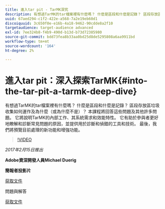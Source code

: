 ```yaml
---
title: 進入tar pit - TarMK深究
description: 有想過TarMK的tar檔案裡有什麼嗎？ 什麼是區段和什麼是記錄？ 區段存放區垃圾收集如何運作及為什麼（或為什麼不是）？ 本課程會回答這些問題及其他許多問題。
uuid: 67aed294-c1f2-422e-a568-7a2e19eb60d1
discoiquuid: 3c650f0e-e16b-4a18-9462-90cdde8a2f10
targetaudience: target-audience advanced
exl-id: 7ee324b8-f4b9-490d-b13d-b73d72385980
source-git-commit: bdd73fea8b33aa0bd25d8de5295808a6aa9911bd
workflow-type: tm+mt
source-wordcount: '164'
ht-degree: 2%

---
```


# 進入tar pit：深入探索TarMK{#into-the-tar-pit-a-tarmk-deep-dive}

有想過TarMK的tar檔案裡有什麼嗎？ 什麼是區段和什麼是記錄？ 區段存放區垃圾收集如何運作及為什麼（或為什麼不是）？ 本課程將回答這些問題及其他許多問題。 它將說明TarMK的內部工作、其系統需求和效能特性。 它有助於參與者更好地瞭解和診斷常見問題的原因，並提供用於診斷和偵錯的工具和技術。 最後，我們將預覽目前處理的新功能和增強功能。

>[!VIDEO](https://video.tv.adobe.com/v/19138/?quality=9)

*2017年2月15日推出*

**Adobe資深開發人員Michael Duerig**

**簡報者投影片**

[获取文件](assets/aem-gems-tarmk-deep-dive.pptx)

問題與解答

[获取文件](assets/aem-gems-qandas-tarmk-deep-dive.pdf)
<!--
[Get back to the Overview](https://helpx.adobe.com/experience-manager/kt/eseminars/gems/aem-index.html)
-->
